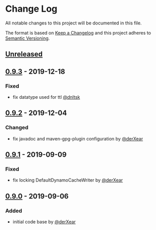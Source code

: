 # Change Log
All notable changes to this project will be documented in this file.

The format is based on [Keep a Changelog](http://keepachangelog.com/)
and this project adheres to [Semantic Versioning](http://semver.org/).

## [Unreleased]

## [0.9.3] - 2019-12-18
### Fixed 
- fix datatype used for ttl [@dnltsk](https://github.com/dnltsk)

## [0.9.2] - 2019-12-04
### Changed 
- fix javadoc and maven-gpg-plugin configuration by [@derXear](https://github.com/derXear)

## [0.9.1] - 2019-09-09
### Fixed 
- fix locking DefaultDynamoCacheWriter by [@derXear](https://github.com/derXear)

## [0.9.0] - 2019-09-06
### Added 
- initial code base by [@derXear](https://github.com/derXear)

[Unreleased]: https://github.com/bad-opensource/spring-cache-dynamodb/compare/v0.9.2...HEAD
[0.9.3]: https://github.com/bad-opensource/spring-cache-dynamodb/releases/tag/v0.9.2...v0.9.3
[0.9.2]: https://github.com/bad-opensource/spring-cache-dynamodb/releases/tag/v0.9.1...v0.9.2
[0.9.1]: https://github.com/bad-opensource/spring-cache-dynamodb/releases/tag/v0.9.0...v0.9.1
[0.9.0]: https://github.com/bad-opensource/spring-cache-dynamodb/releases/tag/v0.9.0